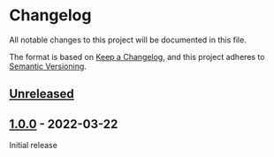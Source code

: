 # Changelog

All notable changes to this project will be documented in this file.

The format is based on [Keep a Changelog](https://keepachangelog.com/en/1.0.0/),
and this project adheres to [Semantic Versioning](https://semver.org/spec/v2.0.0.html).

## [Unreleased]

## [1.0.0] - 2022-03-22

Initial release

[unreleased]: https://github.com/karavel-io/platform-component-argocd/compare/1.0.0...HEAD
[1.0.0]: https://github.com/karavel-io/platform-component-argocd/releases/tag/1.0.0
